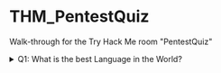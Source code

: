 # THM_PentestQuiz
Walk-through for the Try Hack Me room "PentestQuiz"
<details> 
  <summary>Q1: What is the best Language in the World? </summary>
   A1: JavaScript 
</details>
